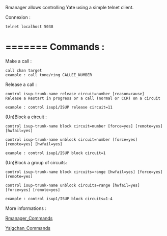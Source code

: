 Rmanager allows controlling Yate using a simple telnet client.

Connexion :

	telnet localhost 5038


=======
Commands :
==================================


Make a call :

	call chan target
	example : call tone/ring CALLEE_NUMBER

Release a call : 


	control isup-trunk-name release circuit=number [reason=cause]
	Release a Restart in progress or a call (normal or CCR) on a circuit

	example : control isup1/ISUP release circuit=11


(Un)Block a circuit :


	control isup-trunk-name block circuit=number [force=yes] [remote=yes] [hwfail=yes]

	control isup-trunk-name unblock circuit=number [force=yes] [remote=yes] [hwfail=yes]

	example : control isup1/ISUP block circuit=1


(Un)Block a group of circuits:

	control isup-trunk-name block circuits=range [hwfail=yes] [force=yes] [remote=yes]

	control isup-trunk-name unblock circuits=range [hwfail=yes] [force=yes] [remote=yes]

	example : control isup1/ISUP block circuits=1-4

More informations :

[Rmanager_Commands](http://yate.null.ro/pmwiki/index.php?n=Main.RmanagerCommands)

[Ysigchan_Commands](http://yate.null.ro/pmwiki/index.php?n=Main.Ysigchan#commands)
